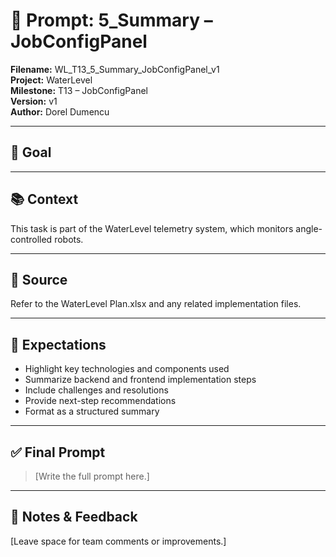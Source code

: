 # 📌 Prompt: 5_Summary – JobConfigPanel

**Filename:** WL_T13_5_Summary_JobConfigPanel_v1  
**Project:** WaterLevel  
**Milestone:** T13 – JobConfigPanel  
**Version:** v1  
**Author:** Dorel Dumencu

---

## 🎯 Goal



---

## 📚 Context

This task is part of the WaterLevel telemetry system, which monitors angle-controlled robots.

---

## 📂 Source

Refer to the WaterLevel Plan.xlsx and any related implementation files.

---

## 📐 Expectations
- Highlight key technologies and components used  
- Summarize backend and frontend implementation steps  
- Include challenges and resolutions  
- Provide next-step recommendations  
- Format as a structured summary
---

## ✅ Final Prompt

> [Write the full prompt here.]

---

## 🧠 Notes & Feedback

[Leave space for team comments or improvements.]

